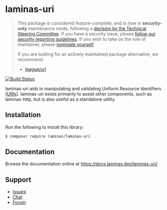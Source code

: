 # laminas-uri

> This package is considered feature-complete, and is now in **security-only** maintenance mode, following a [decision by the Technical Steering Committee](https://github.com/laminas/technical-steering-committee/blob/2b55453e172a1b8c9c4c212be7cf7e7a58b9352c/meetings/minutes/2020-08-03-TSC-Minutes.md#vote-on-components-to-mark-as-security-only).
> If you have a security issue, please [follow our security reporting guidelines](https://getlaminas.org/security/).
> If you wish to take on the role of maintainer, please [nominate yourself](https://github.com/laminas/technical-steering-committee/issues/new?assignees=&labels=Nomination&template=Maintainer_Nomination.md&title=%5BNOMINATION%5D%5BMAINTAINER%5D%3A+%7Bname+of+person+being+nominated%7D)
>
> If you are looking for an actively maintained package alternative, we recommend:
>
> - [league/uri](http://uri.thephpleague.com/)

[![Build Status](https://github.com/laminas/laminas-url/workflows/Continuous%20Integration/badge.svg)](https://github.com/laminas/laminas-url/actions?query=workflow%3A"Continuous+Integration")

laminas-uri aids in manipulating and validating Uniform Resource Identifiers
([URIs](http://www.ietf.org/rfc/rfc3986.txt)). laminas-uri exists primarily to
assist other components, such as laminas-http, but is also useful as a standalone
utility.

## Installation

Run the following to install this library:

```bash
$ composer require laminas/laminas-uri
```

## Documentation

Browse the documentation online at https://docs.laminas.dev/laminas-uri/

## Support

- [Issues](https://github.com/laminas/laminas-uri/issues/)
- [Chat](https://laminas.dev/chat/)
- [Forum](https://discourse.laminas.dev/)
